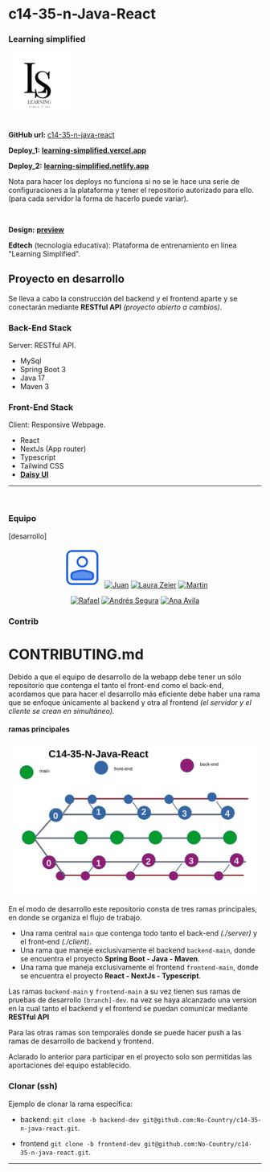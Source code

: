 

<div style="text-align: left;">
  <h1>c14-35-n-Java-React</h1>
  <h3>Learning simplified</h3>
  <img src="./project-data/assets/favicon.jpeg" alt="Logo" width="122vw">
</div>

<br />

**GitHub url:** [c14-35-n-java-react](https://github.com/No-Country/c14-35-n-java-react)

**Deploy_1:** [**learning-simplified.vercel.app**](https://learning-simplified.vercel.app/courses)

**Deploy_2:** [**learning-simplified.netlify.app**](https://learning-simplified.netlify.app/courses)

Nota para hacer los deploys no funciona si no se le hace una serie de configuraciones a la plataforma y tener el repositorio autorizado para ello. (para cada servidor la forma de hacerlo puede variar).

<br />

**Design:** [**preview**](https://www.figma.com/file/X0ViO0De7LKrIhwAtqu8cr/Untitled?type=design&node-id=57-76&mode=design)

**Edtech** (tecnología educativa): Plataforma de entrenamiento en línea "Learning Simplified".


## Proyecto en desarrollo

Se lleva a cabo la construcción del backend y el frontend aparte y se conectarán mediante **RESTful API** _(proyecto abierto a cambios)_.

### Back-End Stack

Server: RESTful API.

 * MySql
 * Spring Boot 3
 * Java 17
 * Maven 3

### Front-End Stack

Client: Responsive Webpage.

 * React
 * NextJs (App router)
 * Typescript
 * Tailwind CSS
 * [**Daisy UI**](https://github.com/saadeghi/daisyui)

---

<br />

### Equipo

[desarrollo]

<div align="center">
  <a href="https://github.com/No-Country" target="_blank"><img src="./project-data/assets/user.svg" alt="No Country" width="80vw"></a>
  <a href="https://github.com/Seujumon" target="_blank"><img src="https://avatars.githubusercontent.com/u/126124556?v=4" alt="Juan" width="80vw"></a>
  <a href="https://github.com/LauraZeier" target="_blank"><img src="https://avatars.githubusercontent.com/u/118227686?v=4" alt="Laura Zeier" width="80vw"></a>
  <a href="https://github.com/martinArg96" target="_blank"><img src="https://avatars.githubusercontent.com/u/86529590?v=4" alt="Martin" width="80vw"></a>
  
  
  <a href="https://github.com/rcpc265" target="_blank"><img src="https://avatars.githubusercontent.com/u/78826890?v=4" alt="Rafael" width="80vw"></a>
  <a href="https://github.com/Andr7st" target="_blank"><img src="https://avatars.githubusercontent.com/u/63387323?v=4" alt="Andrés Segura" width="80vw"></a>
  <a href="https://github.com/Anavil4Scrum" target="_blank"><img src="https://avatars.githubusercontent.com/u/145689629?v=4" alt="Ana Avila" width="80vw"></a>
</div>

[comment]: <> ( Tubo euna participación en el proyecto, pero se retiró. )
[comment]: <> ( <a href="https://github.com/1ronlag" target="_blank"><img src="https://avatars.githubusercontent.com/u/95989282?v=4" alt="Nicolas" width="80vw"></a>. )
[comment]: <> ( <a href="https://github.com/DiegoAlexanderSanmartinY" target="_blank"><img src="https://avatars.githubusercontent.com/u/114791208?v=4" alt="Diego" width="80vw"></a> )
[comment]: <> (  <a href="https://github.com/XanderWander" target="_blank"><img src="https://avatars.githubusercontent.com/u/146034178?v=4" alt="Elio Castillo" width="80vw"></a> )

 
### Contrib

# CONTRIBUTING.md

Debido a que el equipo de desarrollo de la webapp debe tener un sólo repositorio que contenga el tanto el 
front-end como el back-end, acordamos que para hacer el desarrollo más eficiente debe 
haber una rama que se enfoque únicamente al backend y otra al frontend 
_(el servidor y el cliente se crean en simultáneo)._

#### ramas principales

<div style="text-align: right;">
  <img src="./project-data/documents/S1.jpg" alt="Logo" width="800vw">
</div>

En el modo de desarrollo este repositorio consta de tres ramas principales, en donde se organiza el flujo de trabajo.

 * Una rama central `main` que contenga todo tanto el back-end _(./server)_ y el front-end _(./client)_.
 * Una rama que maneje exclusivamente el backend `backend-main`, donde se encuentra el proyecto **Spring Boot - Java - Maven**.
 * Una rama que maneja exclusivamente el frontend `frontend-main`, donde se encuentra el proyecto **React - NextJs - Typescript**.

Las ramas `backend-main` y `frontend-main` a su vez tienen sus ramas de pruebas de desarrollo `[branch]-dev`. 
na vez se haya alcanzado una version en la cual tanto el backend y el frontend se puedan comunicar mediante **RESTful API** 

Para las otras ramas son temporales donde se puede hacer push a las ramas de desarrollo de backend y frontend.


Aclarado lo anterior para participar en el proyecto solo son permitidas las aportaciones del equipo establecido.

### Clonar (ssh)

Ejemplo de clonar la rama específica:

 * backend: `git clone -b backend-dev git@github.com:No-Country/c14-35-n-java-react.git`.

 * frontend `git clone -b frontend-dev git@github.com:No-Country/c14-35-n-java-react.git`.
 



---
